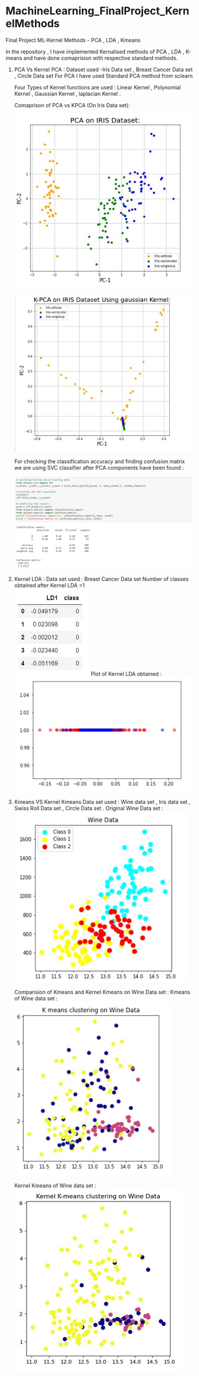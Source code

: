 # MachineLearning_FinalProject_KernelMethods
Final Project ML-Kernel Methods - PCA , LDA , Kmeans

In the repository , I have implemented Kernalised methods of PCA , LDA , K-means and have done comaprision with respective standard methods.

1. PCA Vs Kernel PCA :
   Dataset used -Iris Data set , Breast Cancer Data set , Circle Data set 
   For PCA I have used Standard PCA method from sclearn 
   
   Four Types of Kernel functions are used :
   Linear Kernel , Polynomial Kernel , Gaussian Kernel , laplacian Kernel .
   
   Comaprison of PCA vs KPCA (On Iris Data set):
   
   ![PCA on Iris](https://github.com/mishpri0209/MachineLearning_FinalProject_KernelMethods/blob/main/Observations/KPCA_iris/PCA_iris_plt.JPG)
   
   ![PCA on Iris](https://github.com/mishpri0209/MachineLearning_FinalProject_KernelMethods/blob/main/Observations/KPCA_iris/KPCA_iris_gaussian_plt.JPG)

   For checking the classification accuracy and finding confusion matrix we are using SVC classifier after PCA components have been found :
   
   ![AccuracyScore](https://github.com/mishpri0209/MachineLearning_FinalProject_KernelMethods/blob/main/Observations/KPCA_iris/accuracy_Score.JPG)
   
 2. Kernel LDA :
    Data set used : Breast Cancer Data set 
    Number of classes obtained after Kernel LDA =1     
     ![LDA on BCD](https://github.com/mishpri0209/MachineLearning_FinalProject_KernelMethods/blob/main/Observations/KLDA_breast/LDA_Class.JPG)
     Plot of Kernel LDA obtained :
     ![LDA on BCD](https://github.com/mishpri0209/MachineLearning_FinalProject_KernelMethods/blob/main/Observations/KLDA_breast/gaussian.JPG)
    
 4. Kmeans VS Kernel Kmeans 
    Data set used : Wine data set , Iris data set , Swiss Roll Data set , Circle Data set .
    Original Wine Data set :
    ![Wine Data](https://github.com/mishpri0209/MachineLearning_FinalProject_KernelMethods/blob/main/Observations/kmeans/wine_Data.JPG)
    
    Comparision of Kmeans and Kernel Kmeans on Wine Data set :
    Kmeans of Wine data set :
    ![Kmeans_wine](https://github.com/mishpri0209/MachineLearning_FinalProject_KernelMethods/blob/main/Observations/kmeans/wine_kmenas.JPG)
    
     Kernel Kmeans of Wine data set :
     ![Poly_kmeans_Wine](https://github.com/mishpri0209/MachineLearning_FinalProject_KernelMethods/blob/main/Observations/kmeans/wine_poly.JPG)
    
